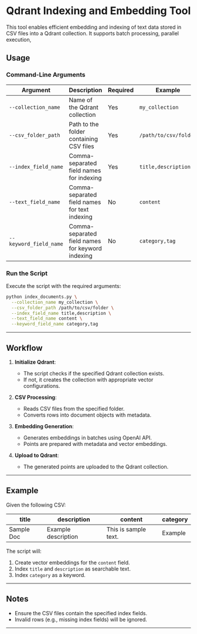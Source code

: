 

# Qdrant Indexing and Embedding Tool

This tool enables efficient embedding and indexing of text data stored in CSV files into a Qdrant collection. It supports batch processing, parallel execution, 

## Usage

### Command-Line Arguments

| Argument              | Description                                    | Required | Example                                  |
|-----------------------|------------------------------------------------|----------|------------------------------------------|
| `--collection_name`   | Name of the Qdrant collection                  | Yes      | `my_collection`                         |
| `--csv_folder_path`   | Path to the folder containing CSV files        | Yes      | `/path/to/csv/folder`                   |
| `--index_field_name`  | Comma-separated field names for indexing       | Yes      | `title,description`                     |
| `--text_field_name`   | Comma-separated field names for text indexing  | No       | `content`                               |
| `--keyword_field_name`| Comma-separated field names for keyword indexing| No       | `category,tag`                          |

### Run the Script

Execute the script with the required arguments:
```bash
python index_documents.py \
  --collection_name my_collection \
  --csv_folder_path /path/to/csv/folder \
  --index_field_name title,description \
  --text_field_name content \
  --keyword_field_name category,tag 
```

---

## Workflow

1. **Initialize Qdrant**:
   - The script checks if the specified Qdrant collection exists.
   - If not, it creates the collection with appropriate vector configurations.

2. **CSV Processing**:
   - Reads CSV files from the specified folder.
   - Converts rows into document objects with metadata.

3. **Embedding Generation**:
   - Generates embeddings in batches using OpenAI API.
   - Points are prepared with metadata and vector embeddings.

4. **Upload to Qdrant**:
   - The generated points are uploaded to the Qdrant collection.

---

## Example

Given the following CSV:

| title       | description           | content               | category |
|-------------|-----------------------|-----------------------|----------|
| Sample Doc  | Example description   | This is sample text.  | Example  |

The script will:

1. Create vector embeddings for the `content` field.
2. Index `title` and `description` as searchable text.
3. Index `category` as a keyword.

---

## Notes

- Ensure the CSV files contain the specified index fields.
- Invalid rows (e.g., missing index fields) will be ignored.

---